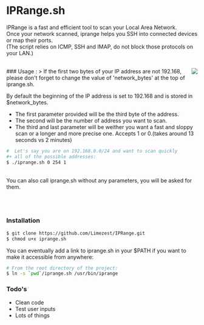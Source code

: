 # IPRange.sh

IPRange is a fast and efficient tool to scan your Local Area Network.<br />
Once your network scanned, iprange helps you SSH into connected devices or map their ports.<br />
(The script relies on ICMP, SSH and IMAP, do not block those protocols on your LAN.)

<br/>
<img align="right" src="http://puu.sh/k4hFm/a45745c7f4.png">
### Usage :
> If the first two bytes of your IP address are not 192.168, please don't forget to change the value of 'network_bytes' at the top of iprange.sh.

By default the beginning of the IP address is set to 192.168 and is stored in $network_bytes.
* The first parameter provided will be the third byte of the address.
* The second will be the number of address you want to scan.
* The third and last parameter will be weither you want a fast and sloppy scan or a longer and more precise one. Accepts 1 or 0.(takes around 13 seconds vs 2 minutes)

```sh
#  Let's say you are on 192.168.0.0/24 and want to scan quickly 
#+ all of the possible addresses:
$ ./iprange.sh 0 254 1
```
<br/>
You can also call iprange.sh without any parameters, you will be asked for them.

<br/><br/>
### Installation

```sh
$ git clone https://github.com/Limezest/IPRange.git
$ chmod u+x iprange.sh
```
You can eventually add a link to iprange.sh in your $PATH if you want to make it accessible from anywhere:
```sh
# From the root directory of the project:
$ ln -s `pwd`/iprange.sh /usr/bin/iprange
```

### Todo's

* Clean code
* Test user inputs
* Lots of things

